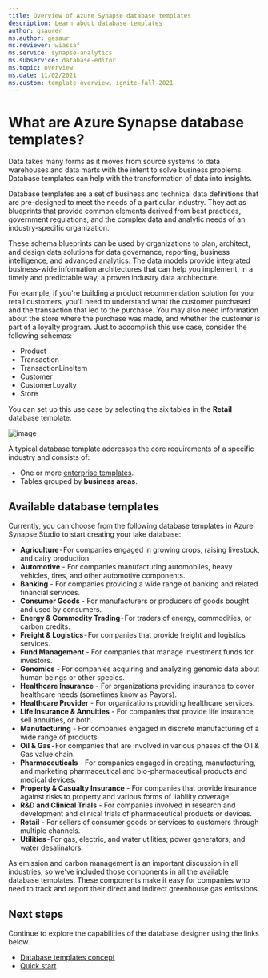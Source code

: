 ```yaml
---
title: Overview of Azure Synapse database templates
description: Learn about database templates
author: gsaurer
ms.author: gesaur
ms.reviewer: wiassaf
ms.service: synapse-analytics
ms.subservice: database-editor
ms.topic: overview
ms.date: 11/02/2021
ms.custom: template-overview, ignite-fall-2021
---
```


# What are Azure Synapse database templates?

Data takes many forms as it moves from source systems to data warehouses and data marts with the intent to solve business problems. Database templates can help with the transformation of data into insights. 

Database templates are a set of business and technical data definitions that are pre-designed to meet the needs of a particular industry. They act as blueprints that provide common elements derived from best practices, government regulations, and the complex data and analytic needs of an industry-specific organization. 

These schema blueprints can be used by organizations to plan, architect, and design data solutions for data governance, reporting, business intelligence, and advanced analytics. The data models provide integrated business-wide information architectures that can help you implement, in a timely and predictable way, a proven industry data architecture. 

For example, if you're building a product recommendation solution for your retail customers, you'll need to understand what the customer purchased and the transaction that led to the purchase. You may also need information about the store where the purchase was made, and whether the customer is part of a loyalty program. Just to accomplish this use case, consider the following schemas: 

* Product 
* Transaction 
* TransactionLineItem 
* Customer 
* CustomerLoyalty 
* Store 

You can set up this use case by selecting the six tables in the **Retail** database template. 

![image](https://user-images.githubusercontent.com/84302758/140736847-9d93436d-47b4-4175-8b09-a33de0bcde05.png)

A typical database template addresses the core requirements of a specific industry and consists of: 

* One or more [enterprise templates](concepts-database-templates.md#enterprise-templates).
* Tables grouped by **business areas**.   

## Available database templates 

Currently, you can choose from the following database templates in Azure Synapse Studio to start creating your lake database: 

* **Agriculture** - For companies engaged in growing crops, raising livestock, and dairy production.
* **Automotive** - For companies manufacturing automobiles, heavy vehicles, tires, and other automotive components.
* **Banking** - For companies providing a wide range of banking and related financial services.
* **Consumer Goods** - For manufacturers or producers of goods bought and used by consumers.
* **Energy & Commodity Trading** - For traders of energy, commodities, or carbon credits.
* **Freight & Logistics** - For companies that provide freight and logistics services.
* **Fund Management** - For companies that manage investment funds for investors.
* **Genomics** - For companies acquiring and analyzing genomic data about human beings or other species.
* **Healthcare Insurance** - For organizations providing insurance to cover healthcare needs (sometimes know as Payors).
* **Healthcare Provider** - For organizations providing healthcare services.
* **Life Insurance & Annuities** - For companies that provide life insurance, sell annuities, or both.
* **Manufacturing** - For companies engaged in discrete manufacturing of a wide range of products.
* **Oil & Gas** - For companies that are involved in various phases of the Oil & Gas value chain.
* **Pharmaceuticals** - For companies engaged in creating, manufacturing, and marketing pharmaceutical and bio-pharmaceutical products and medical devices.
* **Property & Casualty Insurance** - For companies that provide insurance against risks to property and various forms of liability coverage.
* **R&D and Clinical Trials** - For companies involved in research and development and clinical trials of pharmaceutical products or devices.
* **Retail** - For sellers of consumer goods or services to customers through multiple channels.
* **Utilities** - For gas, electric, and water utilities; power generators; and water desalinators.
 
As emission and carbon management is an important discussion in all industries, so we've included those components in all the available database templates. These components make it easy for companies who need to track and report their direct and indirect greenhouse gas emissions.

## Next steps

Continue to explore the capabilities of the database designer using the links below.
* [Database templates concept](concepts-database-templates.md)
* [Quick start](quick-start-create-lake-database.md)
